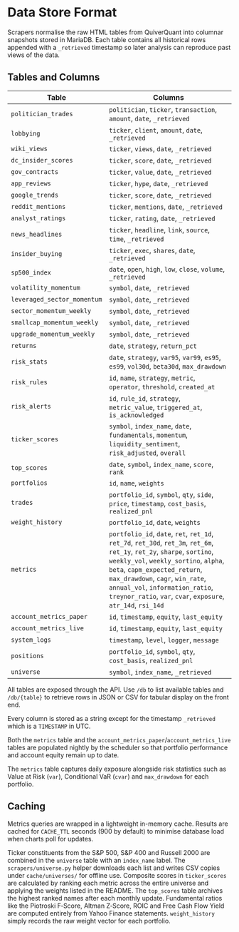 # Data Store Format

Scrapers normalise the raw HTML tables from QuiverQuant into columnar snapshots stored in MariaDB.
Each table contains all historical rows appended with a `_retrieved` timestamp so later
analysis can reproduce past views of the data.

## Tables and Columns

| Table | Columns |
|-------|---------|
| `politician_trades` | `politician`, `ticker`, `transaction`, `amount`, `date`, `_retrieved` |
| `lobbying` | `ticker`, `client`, `amount`, `date`, `_retrieved` |
| `wiki_views` | `ticker`, `views`, `date`, `_retrieved` |
| `dc_insider_scores` | `ticker`, `score`, `date`, `_retrieved` |
| `gov_contracts` | `ticker`, `value`, `date`, `_retrieved` |
| `app_reviews` | `ticker`, `hype`, `date`, `_retrieved` |
| `google_trends` | `ticker`, `score`, `date`, `_retrieved` |
| `reddit_mentions` | `ticker`, `mentions`, `date`, `_retrieved` |
| `analyst_ratings` | `ticker`, `rating`, `date`, `_retrieved` |
| `news_headlines` | `ticker`, `headline`, `link`, `source`, `time`, `_retrieved` |
| `insider_buying` | `ticker`, `exec`, `shares`, `date`, `_retrieved` |
| `sp500_index` | `date`, `open`, `high`, `low`, `close`, `volume`, `_retrieved` |
| `volatility_momentum` | `symbol`, `date`, `_retrieved` |
| `leveraged_sector_momentum` | `symbol`, `date`, `_retrieved` |
| `sector_momentum_weekly` | `symbol`, `date`, `_retrieved` |
| `smallcap_momentum_weekly` | `symbol`, `date`, `_retrieved` |
| `upgrade_momentum_weekly` | `symbol`, `date`, `_retrieved` |
| `returns` | `date`, `strategy`, `return_pct` |
| `risk_stats` | `date`, `strategy`, `var95`, `var99`, `es95`, `es99`, `vol30d`, `beta30d`, `max_drawdown` |
| `risk_rules` | `id`, `name`, `strategy`, `metric`, `operator`, `threshold`, `created_at` |
| `risk_alerts` | `id`, `rule_id`, `strategy`, `metric_value`, `triggered_at`, `is_acknowledged` |
| `ticker_scores` | `symbol`, `index_name`, `date`, `fundamentals`, `momentum`, `liquidity_sentiment`, `risk_adjusted`, `overall` |
| `top_scores` | `date`, `symbol`, `index_name`, `score`, `rank` |
| `portfolios` | `id`, `name`, `weights` |
| `trades` | `portfolio_id`, `symbol`, `qty`, `side`, `price`, `timestamp`, `cost_basis`, `realized_pnl` |
| `weight_history` | `portfolio_id`, `date`, `weights` |
| `metrics` | `portfolio_id`, `date`, `ret`, `ret_1d`, `ret_7d`, `ret_30d`, `ret_3m`, `ret_6m`, `ret_1y`, `ret_2y`, `sharpe`, `sortino`, `weekly_vol`, `weekly_sortino`, `alpha`, `beta`, `capm_expected_return`, `max_drawdown`, `cagr`, `win_rate`, `annual_vol`, `information_ratio`, `treynor_ratio`, `var`, `cvar`, `exposure`, `atr_14d`, `rsi_14d` |
| `account_metrics_paper` | `id`, `timestamp`, `equity`, `last_equity` |
| `account_metrics_live` | `id`, `timestamp`, `equity`, `last_equity` |
| `system_logs` | `timestamp`, `level`, `logger`, `message` |
| `positions` | `portfolio_id`, `symbol`, `qty`, `cost_basis`, `realized_pnl` |
| `universe` | `symbol`, `index_name`, `_retrieved` |

All tables are exposed through the API. Use `/db` to list available tables and `/db/{table}` to retrieve rows in JSON or CSV for tabular display on the front end.

Every column is stored as a string except for the timestamp `_retrieved` which is a `TIMESTAMP` in UTC.

Both the `metrics` table and the `account_metrics_paper`/`account_metrics_live` tables are populated nightly by
the scheduler so that portfolio performance and account equity remain up
to date.

The `metrics` table captures daily exposure alongside risk statistics such
as Value at Risk (`var`), Conditional VaR (`cvar`) and `max_drawdown` for
each portfolio.

## Caching

Metrics queries are wrapped in a lightweight in-memory cache. Results are
cached for ``CACHE_TTL`` seconds (900 by default) to minimise database
load when charts poll for updates.

Ticker constituents from the S&P 500, S&P 400 and Russell 2000 are
combined in the `universe` table with an `index_name` label. The
`scrapers/universe.py` helper downloads each list and writes CSV copies
under `cache/universes/` for offline use.
Composite scores in `ticker_scores` are calculated by ranking each metric
across the entire universe and applying the weights listed in the README.
The `top_scores` table archives the highest ranked names after each monthly update.
Fundamental ratios like the Piotroski F‑Score, Altman Z‑Score, ROIC and
Free Cash Flow Yield are computed entirely from Yahoo Finance statements.
`weight_history` simply records the raw weight vector for each portfolio.
